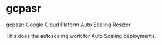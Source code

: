 # gcpasr

gcpasr: Google Cloud Plaform Auto Scaling Resizer

This does the autoscaling work for Auto Scaling deployments.